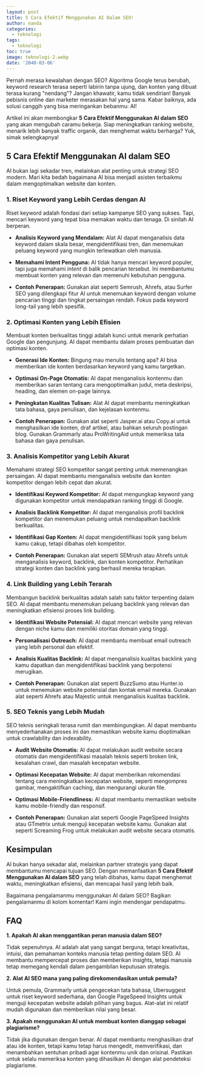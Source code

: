 ```yaml
---
layout: post
title: 5 Cara Efektif Menggunakan AI Dalam SEO!
author: nanda
categories:
  - teknologi
tags:
  - teknologi
toc: true
image: teknologi-2.webp
date: '2040-03-06'
---
```



Pernah merasa kewalahan dengan SEO? Algoritma Google terus berubah, keyword research terasa seperti labirin tanpa ujung, dan konten yang dibuat terasa kurang "nendang"? Jangan khawatir, kamu tidak sendirian! Banyak pebisnis online dan marketer merasakan hal yang sama. Kabar baiknya, ada solusi canggih yang bisa meringankan bebanmu: AI!

Artikel ini akan membongkar **5 Cara Efektif Menggunakan AI dalam SEO** yang akan mengubah caramu bekerja. Siap meningkatkan ranking website, menarik lebih banyak traffic organik, dan menghemat waktu berharga? Yuk, simak selengkapnya!

## 5 Cara Efektif Menggunakan AI dalam SEO

AI bukan lagi sekadar tren, melainkan alat penting untuk strategi SEO modern. Mari kita bedah bagaimana AI bisa menjadi asisten terbaikmu dalam mengoptimalkan website dan konten.

### 1\. Riset Keyword yang Lebih Cerdas dengan AI

Riset keyword adalah fondasi dari setiap kampanye SEO yang sukses. Tapi, mencari keyword yang tepat bisa memakan waktu dan tenaga. Di sinilah AI berperan.

- **Analisis Keyword yang Mendalam:** Alat AI dapat menganalisis data keyword dalam skala besar, mengidentifikasi tren, dan menemukan peluang keyword yang mungkin terlewatkan oleh manusia.
    
- **Memahami Intent Pengguna:** AI tidak hanya mencari keyword populer, tapi juga memahami _intent_ di balik pencarian tersebut. Ini membantumu membuat konten yang relevan dan memenuhi kebutuhan pengguna.
    
- **Contoh Penerapan:** Gunakan alat seperti Semrush, Ahrefs, atau Surfer SEO yang dilengkapi fitur AI untuk menemukan keyword dengan volume pencarian tinggi dan tingkat persaingan rendah. Fokus pada keyword long-tail yang lebih spesifik.
    

### 2\. Optimasi Konten yang Lebih Efisien

Membuat konten berkualitas tinggi adalah kunci untuk menarik perhatian Google dan pengunjung. AI dapat membantu dalam proses pembuatan dan optimasi konten.

- **Generasi Ide Konten:** Bingung mau menulis tentang apa? AI bisa memberikan ide konten berdasarkan keyword yang kamu targetkan.
    
- **Optimasi On-Page Otomatis:** AI dapat menganalisis kontenmu dan memberikan saran tentang cara mengoptimalkan judul, meta deskripsi, heading, dan elemen on-page lainnya.
    
- **Peningkatan Kualitas Tulisan:** Alat AI dapat membantu meningkatkan tata bahasa, gaya penulisan, dan kejelasan kontenmu.
    
- **Contoh Penerapan:** Gunakan alat seperti Jasper.ai atau Copy.ai untuk menghasilkan ide konten, draf artikel, atau bahkan seluruh postingan blog. Gunakan Grammarly atau ProWritingAid untuk memeriksa tata bahasa dan gaya penulisan.
    

### 3\. Analisis Kompetitor yang Lebih Akurat

Memahami strategi SEO kompetitor sangat penting untuk memenangkan persaingan. AI dapat membantu menganalisis website dan konten kompetitor dengan lebih cepat dan akurat.

- **Identifikasi Keyword Kompetitor:** AI dapat mengungkap keyword yang digunakan kompetitor untuk mendapatkan ranking tinggi di Google.
    
- **Analisis Backlink Kompetitor:** AI dapat menganalisis profil backlink kompetitor dan menemukan peluang untuk mendapatkan backlink berkualitas.
    
- **Identifikasi Gap Konten:** AI dapat mengidentifikasi topik yang belum kamu cakup, tetapi dibahas oleh kompetitor.
    
- **Contoh Penerapan:** Gunakan alat seperti SEMrush atau Ahrefs untuk menganalisis keyword, backlink, dan konten kompetitor. Perhatikan strategi konten dan backlink yang berhasil mereka terapkan.
    

### 4\. Link Building yang Lebih Terarah

Membangun backlink berkualitas adalah salah satu faktor terpenting dalam SEO. AI dapat membantu menemukan peluang backlink yang relevan dan meningkatkan efisiensi proses link building.

- **Identifikasi Website Potensial:** AI dapat mencari website yang relevan dengan niche kamu dan memiliki otoritas domain yang tinggi.
    
- **Personalisasi Outreach:** AI dapat membantu membuat email outreach yang lebih personal dan efektif.
    
- **Analisis Kualitas Backlink:** AI dapat menganalisis kualitas backlink yang kamu dapatkan dan mengidentifikasi backlink yang berpotensi merugikan.
    
- **Contoh Penerapan:** Gunakan alat seperti BuzzSumo atau Hunter.io untuk menemukan website potensial dan kontak email mereka. Gunakan alat seperti Ahrefs atau Majestic untuk menganalisis kualitas backlink.
    

### 5\. SEO Teknis yang Lebih Mudah

SEO teknis seringkali terasa rumit dan membingungkan. AI dapat membantu menyederhanakan proses ini dan memastikan website kamu dioptimalkan untuk crawlability dan indexability.

- **Audit Website Otomatis:** AI dapat melakukan audit website secara otomatis dan mengidentifikasi masalah teknis seperti broken link, kesalahan crawl, dan masalah kecepatan website.
    
- **Optimasi Kecepatan Website:** AI dapat memberikan rekomendasi tentang cara meningkatkan kecepatan website, seperti mengompres gambar, mengaktifkan caching, dan mengurangi ukuran file.
    
- **Optimasi Mobile-Friendliness:** AI dapat membantu memastikan website kamu mobile-friendly dan responsif.
    
- **Contoh Penerapan:** Gunakan alat seperti Google PageSpeed Insights atau GTmetrix untuk menguji kecepatan website kamu. Gunakan alat seperti Screaming Frog untuk melakukan audit website secara otomatis.
    

## Kesimpulan

AI bukan hanya sekadar alat, melainkan partner strategis yang dapat membantumu mencapai tujuan SEO. Dengan memanfaatkan **5 Cara Efektif Menggunakan AI dalam SEO** yang telah dibahas, kamu dapat menghemat waktu, meningkatkan efisiensi, dan mencapai hasil yang lebih baik.

Bagaimana pengalamanmu menggunakan AI dalam SEO? Bagikan pengalamanmu di kolom komentar! Kami ingin mendengar pendapatmu.

## FAQ

**1\. Apakah AI akan menggantikan peran manusia dalam SEO?**

Tidak sepenuhnya. AI adalah alat yang sangat berguna, tetapi kreativitas, intuisi, dan pemahaman konteks manusia tetap penting dalam SEO. AI membantu mempercepat proses dan memberikan insights, tetapi manusia tetap memegang kendali dalam pengambilan keputusan strategis.

**2\. Alat AI SEO mana yang paling direkomendasikan untuk pemula?**

Untuk pemula, Grammarly untuk pengecekan tata bahasa, Ubersuggest untuk riset keyword sederhana, dan Google PageSpeed Insights untuk menguji kecepatan website adalah pilihan yang bagus. Alat-alat ini relatif mudah digunakan dan memberikan nilai yang besar.

**3\. Apakah menggunakan AI untuk membuat konten dianggap sebagai plagiarisme?**

Tidak jika digunakan dengan benar. AI dapat membantu menghasilkan draf atau ide konten, tetapi kamu tetap harus mengedit, memverifikasi, dan menambahkan sentuhan pribadi agar kontenmu unik dan orisinal. Pastikan untuk selalu memeriksa konten yang dihasilkan AI dengan alat pendeteksi plagiarisme.
